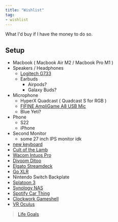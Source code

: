 ```yaml
---
title: "Wishlist"
tag:
- wishlist
---
```


What I'd buy if I have the money to do so.

## Setup
-  Macbook ( Macbook Air M2 / Macbook Pro M1 )
- Speakers / Headphones
	- [Logitech G733](https://www.logitechg.com/en-us/products/gaming-audio/g733-rgb-wireless-headset.981-000942.html)
	- Earbuds
		- Airpods?
		- Galaxy Buds?
- Microphone
	- HyperX Quadcast ( Quadcast S for RGB )
	- [FIFINE AmpliGame A8 USB Mic](https://fifinemicrophone.com/products/fifine-ampligame-a8)
	- Blue Yeti?
-  Phone
	- S22
	- iPhone
- Second Monitor
	- some 27 inch IPS monitor idk
-  [new keyboard](keyboard.md)
- [Cult of the Lamb](https://www.cultofthelamb.com/)
- [Wacom Intuos Pro](https://www.wacom.com/th-th/products/wacom-intuos-pro)
- [Divoom Ditoo](https://divoom.com/products/divoom-ditooplus)
- [Elgato Streamdeck](https://www.elgato.com/en)
- [Go XLR](https://www.tc-helicon.com/product.html?modelCode=P0CQK)
- Nintendo Switch Backplate
- [Splatoon 3](https://www.nintendo.com/store/products/splatoon-3-switch/)
- [Synology NAS](https://www.synology.com/en-global)
- [Spotify Car Thing](https://carthing.spotify.com/)
-  [Clockwork Gameshell](https://www.clockworkpi.com/gameshell)
-  [VR Oculus](https://store.facebook.com/quest/)

> [Life Goals](goals)